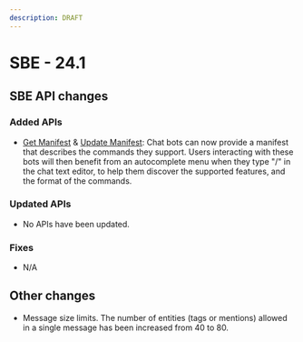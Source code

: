 ```yaml
---
description: DRAFT
---
```


# SBE - 24.1

## SBE API changes

### **Added APIs**

* [Get Manifest](https://developers.symphony.com/restapi/v24.1/reference/get-manifest) & [Update Manifest](https://developers.symphony.com/restapi/v24.1/reference/update-manifest): Chat bots can now provide a manifest that describes the commands they support. Users interacting with these bots will then benefit from an autocomplete menu when they type "/" in the chat text editor, to help them discover the supported features, and the format of the commands.

### **Updated APIs**

* No APIs have been updated.

### Fixes

* N/A

## Other changes

* Message size limits. The number of entities (tags or mentions) allowed in a single message has been increased from 40 to 80.

